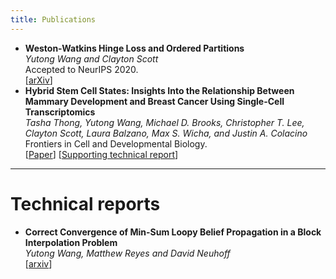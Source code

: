 ```yaml
---
title: Publications
---
```


- **Weston-Watkins Hinge Loss and Ordered Partitions**</br>
*Yutong Wang and Clayton Scott*</br> 
Accepted to NeurIPS 2020.</br> [[arXiv](https://arxiv.org/abs/2006.07346)]
- **Hybrid Stem Cell States: Insights Into the Relationship Between Mammary Development and Breast Cancer Using Single-Cell Transcriptomics**</br>
*Tasha Thong, Yutong Wang, Michael D. Brooks, Christopher T. Lee, Clayton Scott, Laura Balzano, Max S. Wicha, and Justin A. Colacino* </br>
Frontiers in Cell and Developmental Biology.</br>
[[Paper](https://www.frontiersin.org/articles/10.3389/fcell.2020.00288/full)]
[[Supporting technical report](https://www.biorxiv.org/content/10.1101/637488v1?rss=1)]

---

# Technical reports

- **Correct Convergence of Min-Sum Loopy Belief Propagation in a Block Interpolation Problem** </br>
*Yutong Wang, Matthew Reyes and David Neuhoff* </br>
[[arxiv](https://arxiv.org/abs/1702.06391)]
